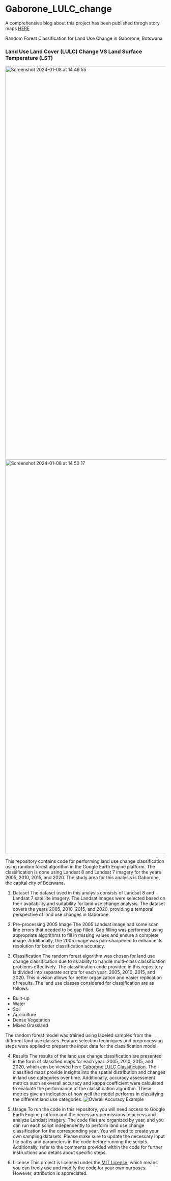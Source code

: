 # Gaborone_LULC_change
A comprehensive blog about this project has been published throgh story maps [HERE](https://storymaps.com/stories/8f482da3617043c7ba24aa54ee844b42)

Random Forest Classification for Land Use Change in Gaborone, Botswana

### Land Use Land Cover (LULC) Change VS Land Surface Temperature (LST)
<img width="1235" alt="Screenshot 2024-01-08 at 14 49 55" src="https://github.com/BoineeloMoyo/Gaborone_LULC_change/assets/82944675/02c17a58-c4a5-43eb-9b1a-359db1ea4e8f">

<img width="1237" alt="Screenshot 2024-01-08 at 14 50 17" src="https://github.com/BoineeloMoyo/Gaborone_LULC_change/assets/82944675/fd410413-2f4d-4f30-8492-9e8a43ea6a1a">


This repository contains code for performing land use change classification using random forest algorithm in the Google Earth Engine platform.
The classification is done using Landsat 8 and Landsat 7 imagery for the years 2005, 2010, 2015, and 2020. The study area for this analysis is Gaborone, the capital city of Botswana.

1. Dataset
   The dataset used in this analysis consists of Landsat 8 and Landsat 7 satellite imagery. The Landsat images were selected based on their availability and suitability for land use change analysis. The dataset covers the years 2005, 2010, 2015, and 2020, providing a temporal perspective of land use changes in Gaborone.

2. Pre-processing
   2005 Image
   The 2005 Landsat image had some scan line errors that needed to be gap filled. Gap filling was performed using appropriate algorithms to fill in missing values and ensure a complete image. Additionally, the 2005 image was pan-sharpened to enhance its resolution for better classification accuracy.
3. Classification
   The random forest algorithm was chosen for land use change classification due to its ability to handle multi-class classification problems effectively.
   The classification code provided in this repository is divided into separate scripts for each year: 2005, 2010, 2015, and 2020. This division allows for better organization and easier replication of results. The land use classes considered for classification are as follows:

- Built-up
- Water
- Soil 
- Agriculture  
- Dense Vegetation
- Mixed Grassland 

The random forest model was trained using labeled samples from the different land use classes. Feature selection techniques and preprocessing steps were applied to prepare the input data for the classification model.

4. Results
   The results of the land use change classification are presented in the form of classified maps for each year: 2005, 2010, 2015, and 2020, which can be viewed here [Gaborone LULC Classification](https://storymaps.com/stories/8f482da3617043c7ba24aa54ee844b42). The classified maps provide insights into the spatial distribution and changes in land use categories over time. Additionally, accuracy assessment metrics such as overall accuracy and kappa coefficient were calculated to evaluate the performance of the classification algorithm. These metrics give an indication of how well the model performs in classifying the different land use categories.
   ![Overall Accuracy Example](https://github.com/BoineeloMoyo/Gaborone_LULC_change/assets/82944675/d363a895-582a-4263-9450-6e792064a29a)
5. Usage
   To run the code in this repository, you will need access to Google Earth Engine platform and the necessary permissions to access and analyze Landsat imagery.
   The code files are organized by year, and you can run each script independently to perform land use change classification for the corresponding year. You will need to create your own sampling datasets.
   Please make sure to update the necessary input file paths and parameters in the code before running the scripts. Additionally, refer to the comments provided within the code for
   further instructions and details about specific steps.

6. License
   This project is licensed under the [MIT License](LICENSE), which means you can freely use and modify the code for your own purposes. However, attribution is appreciated.
